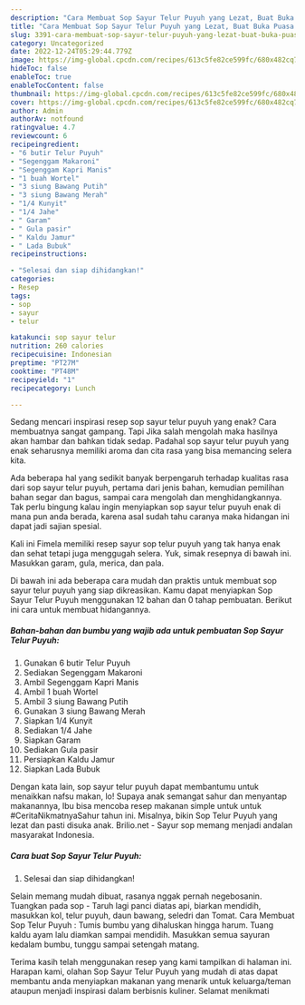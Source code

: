 ```yaml
---
description: "Cara Membuat Sop Sayur Telur Puyuh yang Lezat, Buat Buka Puasa Enak"
title: "Cara Membuat Sop Sayur Telur Puyuh yang Lezat, Buat Buka Puasa Enak"
slug: 3391-cara-membuat-sop-sayur-telur-puyuh-yang-lezat-buat-buka-puasa-enak
category: Uncategorized
date: 2022-12-24T05:29:44.779Z
image: https://img-global.cpcdn.com/recipes/613c5fe82ce599fc/680x482cq70/sop-sayur-telur-puyuh-foto-resep-utama.jpg
hideToc: false
enableToc: true
enableTocContent: false
thumbnail: https://img-global.cpcdn.com/recipes/613c5fe82ce599fc/680x482cq70/sop-sayur-telur-puyuh-foto-resep-utama.jpg
cover: https://img-global.cpcdn.com/recipes/613c5fe82ce599fc/680x482cq70/sop-sayur-telur-puyuh-foto-resep-utama.jpg
author: Admin
authorAv: notfound
ratingvalue: 4.7
reviewcount: 6
recipeingredient:
- "6 butir Telur Puyuh"
- "Segenggam Makaroni"
- "Segenggam Kapri Manis"
- "1 buah Wortel"
- "3 siung Bawang Putih"
- "3 siung Bawang Merah"
- "1/4 Kunyit"
- "1/4 Jahe"
- " Garam"
- " Gula pasir"
- " Kaldu Jamur"
- " Lada Bubuk"
recipeinstructions:

- "Selesai dan siap dihidangkan!"
categories:
- Resep
tags:
- sop
- sayur
- telur

katakunci: sop sayur telur 
nutrition: 260 calories
recipecuisine: Indonesian
preptime: "PT27M"
cooktime: "PT48M"
recipeyield: "1"
recipecategory: Lunch

---
```



Sedang mencari inspirasi resep sop sayur telur puyuh yang enak? Cara membuatnya sangat gampang. Tapi Jika salah mengolah maka hasilnya akan hambar dan bahkan tidak sedap. Padahal sop sayur telur puyuh yang enak seharusnya memiliki aroma dan cita rasa yang bisa memancing selera kita.


Ada beberapa hal yang sedikit banyak berpengaruh terhadap kualitas rasa dari sop sayur telur puyuh, pertama dari jenis bahan, kemudian pemilihan bahan segar dan bagus, sampai cara mengolah dan menghidangkannya. Tak perlu bingung kalau ingin menyiapkan sop sayur telur puyuh enak di mana pun anda berada, karena asal sudah tahu caranya maka hidangan ini dapat jadi sajian spesial.

Kali ini Fimela memiliki resep sayur sop telur puyuh yang tak hanya enak dan sehat tetapi juga menggugah selera. Yuk, simak resepnya di bawah ini. Masukkan garam, gula, merica, dan pala.


Di bawah ini ada beberapa cara mudah dan praktis untuk membuat sop sayur telur puyuh yang siap dikreasikan. Kamu dapat menyiapkan Sop Sayur Telur Puyuh menggunakan 12 bahan dan 0 tahap pembuatan. Berikut ini cara untuk membuat hidangannya.

<!--inarticleads1-->

##### Bahan-bahan dan bumbu yang wajib ada untuk pembuatan Sop Sayur Telur Puyuh:

1. Gunakan 6 butir Telur Puyuh
1. Sediakan Segenggam Makaroni
1. Ambil Segenggam Kapri Manis
1. Ambil 1 buah Wortel
1. Ambil 3 siung Bawang Putih
1. Gunakan 3 siung Bawang Merah
1. Siapkan 1/4 Kunyit
1. Sediakan 1/4 Jahe
1. Siapkan  Garam
1. Sediakan  Gula pasir
1. Persiapkan  Kaldu Jamur
1. Siapkan  Lada Bubuk


Dengan kata lain, sop sayur telur puyuh dapat membantumu untuk menaikkan nafsu makan, lo! Supaya anak semangat sahur dan menyantap makanannya, Ibu bisa mencoba resep makanan simple untuk untuk #CeritaNikmatnyaSahur tahun ini. Misalnya, bikin Sop Telur Puyuh yang lezat dan pasti disuka anak. Brilio.net - Sayur sop memang menjadi andalan masyarakat Indonesia. 

<!--inarticleads2-->

##### Cara buat Sop Sayur Telur Puyuh:


1. Selesai dan siap dihidangkan!

Selain memang mudah dibuat, rasanya nggak pernah negebosanin. Tuangkan pada sop - Taruh lagi panci diatas api, biarkan mendidih, masukkan kol, telur puyuh, daun bawang, seledri dan Tomat. Cara Membuat Sop Telur Puyuh : Tumis bumbu yang dihaluskan hingga harum. Tuang kaldu ayam lalu diamkan sampai mendidih. Masukkan semua sayuran kedalam bumbu, tunggu sampai setengah matang. 

Terima kasih telah menggunakan resep yang kami tampilkan di halaman ini. Harapan kami, olahan Sop Sayur Telur Puyuh yang mudah di atas dapat membantu anda menyiapkan makanan yang menarik untuk keluarga/teman ataupun menjadi inspirasi dalam berbisnis kuliner. Selamat menikmati
